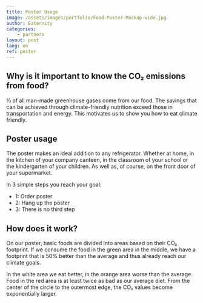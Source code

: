 ```yaml
---
title: Poster Usage
image: /assets/images/portfolio/Food-Poster-Mockup-wide.jpg
author: Eaternity
categories: 
    - partners
layout: post
lang: en
ref: poster
---
```



## Why is it important to know the CO₂ emissions from food?

⅓ of all man-made greenhouse gases come from our food. The savings that can be achieved through climate-friendly nutrition exceed those in transportation and energy. This motivates us to show you how to eat climate friendly. 


## Poster usage

The poster makes an ideal addition to any refrigerator. Whether at home, in the kitchen of your company canteen, in the classroom of your school or the kindergarten of your children. As well as, of course, on the front door of your supermarket.

In 3 simple steps you reach your goal:

- 1: Order poster
- 2: Hang up the poster
- 3: There is no third step

## How does it work?

On our poster, basic foods are divided into areas based on their CO₂ footprint. If we consume the food in the green area in the middle, we have a footprint that is 50% better than the average and thus already reach our climate goals.

In the white area we eat better, in the orange area worse than the average. Food in the red area is at least twice as bad as our average diet. From the center of the circle to the outermost edge, the CO₂ values become exponentially larger.




